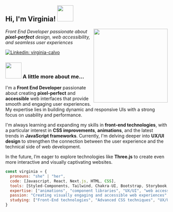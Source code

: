 <h2> Hi, I'm Virginia! <img src="https://media.giphy.com/media/mGcNjsfWAjY5AEZNw6/giphy.gif" width="50"></h2>
<img align='right' src="https://media.giphy.com/media/ieyl9zmCjO4b4t6qoY/giphy.gif" width="230">

<p><em>Front End Developer passionate about <b>pixel-perfect</b> design, web accessibility, and seamless user experiences</em></p>

[![Linkedin: virginia-calvo](https://img.shields.io/badge/-Virginia%20Calvo-blue?style=flat-square&logo=Linkedin&logoColor=white&link=https://www.linkedin.com/in/virginia-calvo/)](https://www.linkedin.com/in/virginia-calvo/)

### <img src="https://media.giphy.com/media/VgCDAzcKvsR6OM0uWg/giphy.gif" width="50"> A little more about me...

I'm a **Front End Developer** passionate about creating **pixel-perfect** and **accessible** web interfaces that provide smooth and engaging user experiences. My expertise lies in building dynamic and responsive UIs with a strong focus on usability and performance.

I'm always learning and expanding my skills in **front-end technologies**, with a particular interest in **CSS improvements**, **animations**, and the latest trends in **JavaScript frameworks**. Currently, I'm delving deeper into **UX/UI design** to strengthen the connection between the user experience and the technical side of web development.

In the future, I’m eager to explore technologies like **Three.js** to create even more interactive and visually captivating websites.

```javascript
const virginia = {
  pronouns: "she" | "her",
  code: [Javascript, React, Next.js, HTML, CSS],
  tools: [Styled-Components, Tailwind, Chakra-UI, Bootstrap, Storybook, Figma],
  expertise: ["animations", "component libraries", "UX/UI", "web accessibility"],
  passion: "Creating visually engaging and accessible web experiences",
  studying: ["Front-End technologies", "Advanced CSS techniques", "UX/UI design"],
}
